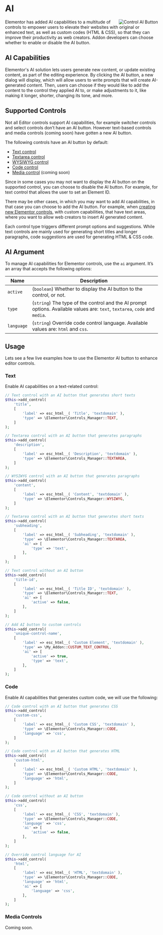 # AI

<Badge type="tip" vertical="top" text="Elementor Core" /> <Badge type="warning" vertical="top" text="Advanced" />

<img :src="$withBase('/assets/img/elementor-control-ai-button.png')" alt="Control AI Button" style="float: right;">

Elementor has added AI capabilities to a multitude of controls to empower users to elevate their websites with original or enhanced text, as well as custom codes (HTML & CSS), so that they can improve their productivity as web creators. Addon developers can choose whether to enable or disable the AI button.

## AI Capabilities

Elementor's AI solution lets users generate new content, or update existing content, as part of the editing experience. By clicking the AI button, a new dialog will display, which will allow users to write prompts that will create AI-generated content. Then, users can choose if they would like to add the content to the control they applied AI to, or make adjustments to it, like making it longer, shorter, changing its tone, and more.

## Supported Controls

Not all Editor controls support AI capabilities, for example switcher controls and select controls don’t have an AI button. However text-based controls and media controls (coming soon) have gotten a new AI button.

The following controls have an AI button by default:

* [Text control](./../editor-controls/control-text/)
* [Textarea control](./../editor-controls/control-textarea/)
* [WYSIWYG control](./../editor-controls/control-wysiwyg/)
* [Code control](./../editor-controls/control-tecodext/)
* [Media control](./../editor-controls/control-media/) (coming soon)

Since in some cases you may not want to display the AI button on the supported control, you can choose to disable the AI button. For example, for text control that allows the user to set an Element ID.

There may be other cases, in which you may want to add AI capabilities, in that case you can choose to add the AI button. For example, when [creating new Elementor controls](./../controls/), with custom capabilities, that have text areas, where you want to allow web creators to insert AI generated content.

Each control type triggers different prompt options and suggestions. While text controls are mainly used for generating short titles and longer paragraphs, code suggestions are used for generating HTML & CSS code.

## AI Argument

To manage AI capabilities for Elementor controls, use the `ai` argument. It’s an array that accepts the following options:

| Name       | Description |
|------------| ----------- |
| `active`   | (`boolean`) Whether to display the AI button to the control, or not. |
| `type`     | (`string`) The type of the control and the AI prompt options. Available values are: `text`, `textarea`, `code` and `media`. |
| `language` | (`string`) Override code control language. Available values are: `html` and `css`. |

## Usage

Lets see a few live examples how to use the Elementor AI button to enhance editor controls.

### Text

Enable AI capabilities on a text-related control:

```php
// Text control with an AI button that generates short texts
$this->add_control(
	'title',
	[
		'label' => esc_html__( 'Title', 'textdomain' ),
		'type' => \Elementor\Controls_Manager::TEXT,
	]
);

// Textarea control with an AI button that generates paragraphs
$this->add_control(
	'description',
	[
		'label' => esc_html__( 'Description', 'textdomain' ),
		'type' => \Elementor\Controls_Manager::TEXTAREA,
	]
);

// WYSIWYG control with an AI button that generates paragraphs
$this->add_control(
	'content',
	[
		'label' => esc_html__( 'Content', 'textdomain' ),
		'type' => \Elementor\Controls_Manager::WYSIWYG,
	]
);

// Textarea control with an AI button that generates short texts
$this->add_control(
	'subheading',
	[
		'label' => esc_html__( 'Subheading', 'textdomain' ),
		'type' => \Elementor\Controls_Manager::TEXTAREA,
		'ai' => [
			'type' => 'text',
		],
	]
);

// Text control without an AI button
$this->add_control(
	'title-id',
	[
		'label' => esc_html__( 'Title ID', 'textdomain' ),
		'type' => \Elementor\Controls_Manager::TEXT,
		'ai' => [
			'active' => false,
		],
	]
);

// Add AI button to custom controls
$this->add_control(
	'unique-control-name',
	[
		'label' => esc_html__( 'Custom Element', 'textdomain' ),
		'type' => \My_Addon::CUSTUM_TEXT_CONTROL,
		'ai' => [
			'active' => true,
			'type' => 'text',
		],
	]
);
```

### Code

Enable AI capabilities that generates custom code, we will use the following:

```php
// Code control with an AI button that generates CSS
$this->add_control(
	'custom-css',
	[
		'label' => esc_html__( 'Custom CSS', 'textdomain' ),
		'type' => \Elementor\Controls_Manager::CODE,
		'language' => 'css',
	]
);

// Code control with an AI button that generates HTML
$this->add_control(
	'custom-html',
	[
		'label' => esc_html__( 'Custom HTML', 'textdomain' ),
		'type' => \Elementor\Controls_Manager::CODE,
		'language' => 'html',
	]
);

// Code control without an AI button
$this->add_control(
	'css',
	[
		'label' => esc_html__( 'CSS', 'textdomain' ),
		'type' => \Elementor\Controls_Manager::CODE,
		'language' => 'css',
		'ai' => [
			'active' => false,
		],
	]
);

// Override control language for AI
$this->add_control(
	'html',
	[
		'label' => esc_html__( 'HTML', 'textdomain' ),
		'type' => \Elementor\Controls_Manager::CODE,
		'language' => 'html',
		'ai' => [
			'language' => 'css',
		],
	]
);
```

### Media Controls

Coming soon.
